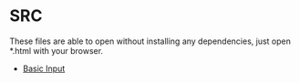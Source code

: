 # SRC

These files are able to open without installing any dependencies, just open *.html with your browser.

- [Basic Input](./basic-input/)
